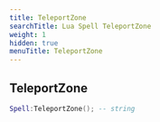 ```yaml
---
title: TeleportZone
searchTitle: Lua Spell TeleportZone
weight: 1
hidden: true
menuTitle: TeleportZone
---
```

## TeleportZone
```lua
Spell:TeleportZone(); -- string
```